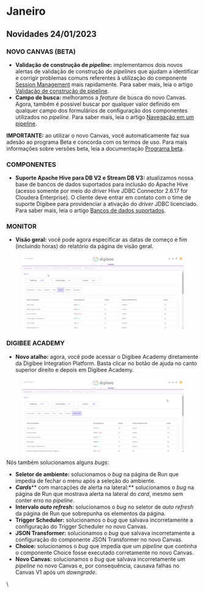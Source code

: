 # Janeiro

## Novidades 24/01/2023

### NOVO CANVAS (BETA)

* **Validação de construção de **_**pipeline**_**:** implementamos dois novos alertas de validação de construção de _pipelines_ que ajudam a identificar e corrigir problemas comuns referentes à utilização do componente [Session Management](../../components/structured-data/session-management.md) mais rapidamente. Para saber mais, leia o artigo [Validação de construção de pipeline](../../build/canvas/canvas-building-validation.md#session-management).
* **Campo de busca:** melhoramos a _feature_ de busca do novo Canvas. Agora, também é possível buscar por qualquer valor definido em qualquer campo dos formulários de configuração dos componentes utilizados no _pipeline_. Para saber mais, leia o artigo [Navegação em um pipeline](../../build/pipelines/pipeline-navigation.md#campo-de-busca-beta).

**IMPORTANTE:** ao utilizar o novo Canvas, você automaticamente faz sua adesão ao programa Beta e concorda com os termos de uso. Para mais informações sobre versões beta, leia a documentação [Programa beta](../../general/programa-beta.md).



### COMPONENTES

* **Suporte Apache Hive para DB V2 e Stream DB V3:** atualizamos nossa base de bancos de dados suportados para inclusão do Apache Hive (acesso somente por meio do _driver_ Hive JDBC Connector 2.6.17 for Cloudera Enterprise). O cliente deve entrar em contato com o time de suporte Digibee para providenciar a ativação do _driver_ JDBC licenciado. Para saber mais, leia o artigo [Bancos de dados suportados](../../plataforma/bancos-de-dados-suportados.md).

### &#x20; MONITOR

* **Visão geral:** você pode agora especificar as datas de começo e fim (incluindo horas) do relatório da página de visão geral.

<figure><img src="../../.gitbook/assets/git monitor.gif" alt=""><figcaption></figcaption></figure>

###

### DIGIBEE ACADEMY

* **Novo atalho:** agora, você pode acessar o Digibee Academy diretamente da Digibee Integration Platform. Basta clicar no botão de ajuda no canto superior direito e depois em Digibee Academy.

<figure><img src="../../.gitbook/assets/gif academy.gif" alt=""><figcaption></figcaption></figure>







Nós também solucionamos alguns _bugs_:

* **Seletor de ambiente:** solucionamos o _bug_ na página de Run que impedia de fechar o menu após a seleção do ambiente.
* _**Cards**_** com marcações de alerta na lateral:** solucionamos o _bug_ na página de Run que mostrava alerta na lateral do _card_, mesmo sem conter erro no _pipeline_.
* **Intervalo **_**auto refresh**_**:** solucionamos o _bug_ no seletor de _auto refresh_ da página de Run que sobrepunha os elementos da página.
* **Trigger Scheduler:** solucionamos o _bug_ que salvava incorretamente a configuração do Trigger Scheduler no novo Canvas.
* **JSON Transformer:** solucionamos o _bug_ que salvava incorretamente a configuração do componente JSON Transformer no novo Canvas.
* **Choice:** solucionamos o _bug_ que impedia que um _pipeline_ que continha o componente Choice fosse executado corretamente no novo Canvas.
* **Novo Canvas:** solucionamos o _bug_ que salvava incorretamente um _pipeline_ no novo Canvas e, por consequência, causava falhas no Canvas V1 após um _downgrade_.

\

